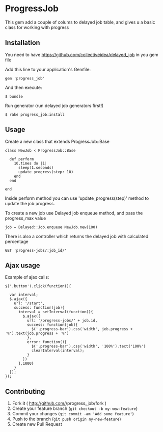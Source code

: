 # ProgressJob

This gem add a couple of colums to delayed job table, and gives u a basic class for working with progress

## Installation

You need to have https://github.com/collectiveidea/delayed_job in you gem file

Add this line to your application's Gemfile:

    gem 'progress_job'

And then execute:

    $ bundle

Run generator (run delayed job generators first!)

    $ rake progress_job:install

## Usage

Create a new class that extends ProgressJob::Base

    class NewJob < ProgressJob::Base

      def perform
        10.times do |i|
          sleep(1.seconds)
          update_progress(step: 10)
        end
      end

    end

Inside perform method you can use 'update_progress(step)' method to update the job progress.

To create a new job use Delayed job enqueue method, and pass the progress_max value

    job = Delayed::Job.enqueue NewJob.new(100)

There is also a controller which returns the delayed job with calculated percentage

    GET 'progress-jobs/:job_id/'

## Ajax usage

Example of ajax calls:

    $('.button').click(function(){

      var interval;
      $.ajax({
        url: '/start',
        success: function(job){
          interval = setInterval(function(){
            $.ajax({
              url: '/progress-jobs/' + job.id,
              success: function(job){
                $('.progress-bar').css('width', job.progress + '%').text(job.progress + '%')
              },
              error: function(){
                $('.progress-bar').css('width', '100%').text('100%')
                clearInterval(interval);
              }
            })
          },1000)
        }
      });
    });


## Contributing

1. Fork it ( http://github.com/<my-github-username>/progress_job/fork )
2. Create your feature branch (`git checkout -b my-new-feature`)
3. Commit your changes (`git commit -am 'Add some feature'`)
4. Push to the branch (`git push origin my-new-feature`)
5. Create new Pull Request
